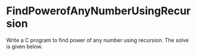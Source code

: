 # FindPowerofAnyNumberUsingRecursion
Write a C program to find power of any number using recursion. The solve is given below.
